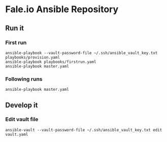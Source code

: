 # Fale.io Ansible Repository

## Run it

### First run

    ansible-playbook --vault-password-file ~/.ssh/ansible_vault_key.txt playbooks/provision.yaml
    ansible-playbook playbooks/firstrun.yaml
    ansible-playbook master.yaml

### Following runs

    ansible-playbook master.yaml

## Develop it

### Edit vault file

    ansible-vault --vault-password-file ~/.ssh/ansible_vault_key.txt edit vault.yaml
